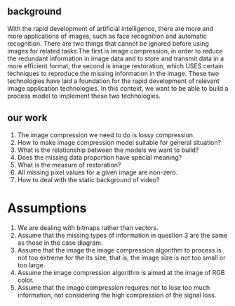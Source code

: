 ## background
With the rapid development of artificial intelligence, there are more and more applications of images, such as face recognition and automatic recognition. There are two things that cannot be ignored before using images for related tasks.The first is image compression, in order to reduce the redundant information in image data and to store and transmit data in a more efficient format; the second is image restoration, which USES certain techniques to reproduce the missing information in the image.  These two technologies have laid a foundation for the rapid development of relevant image application technologies. In this context, we want to be able to build a process model to implement these two technologies.

## our work
1. The image compression we need to do is lossy compression.
2. How to make image compression model suitable for general situation?
3. What is the relationship between the models we want to build?
4. Does the missing data proportion have special meaning?
5. What is the measure of restoration?
6. All missing pixel values for a given image are non-zero.
7. How to deal with the static background of video?

# Assumptions
1. We are dealing with bitmaps rather than vectors.
2. Assume that the missing types of information in question 3 are the same as those in the case diagram.
3. Assume that the image the image compression algorithm to process is not too extreme for the its size, that is, the image size is not too small or too large.
4. Assume the image compression algorithm is aimed at the image of RGB color.
5. Assume that the image compression requires not to lose too much information, not considering the high compression of the signal loss.